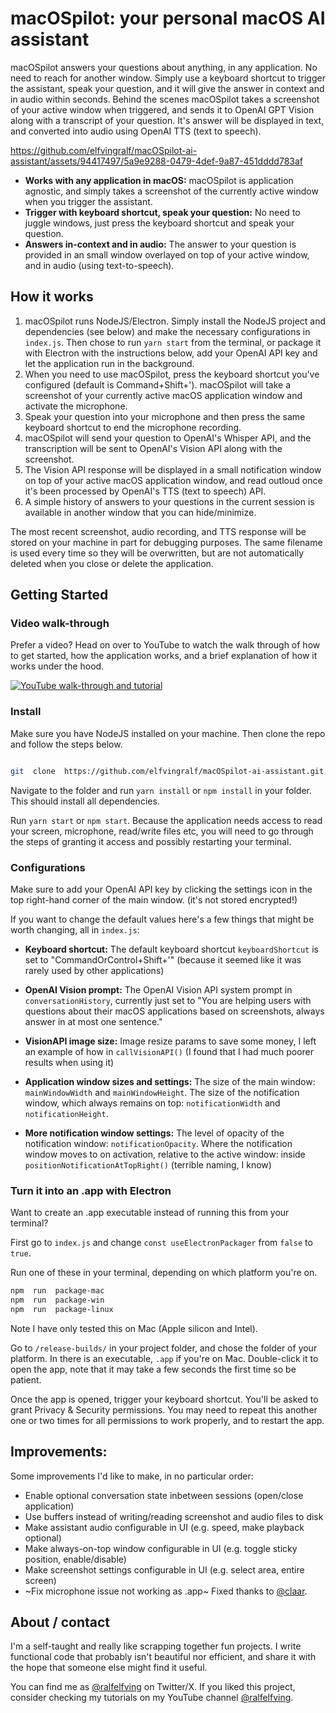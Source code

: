 # macOSpilot: your personal macOS AI assistant

macOSpilot answers your questions about anything, in any application. No need to reach for another window. Simply use a keyboard shortcut to trigger the assistant, speak your question, and it will give the answer in context and in audio within seconds. Behind the scenes macOSpilot takes a screenshot of your active window when triggered, and sends it to OpenAI GPT Vision along with a transcript of your question. It's answer will be displayed in text, and converted into audio using OpenAI TTS (text to speech).

https://github.com/elfvingralf/macOSpilot-ai-assistant/assets/94417497/5a9e9288-0479-4def-9a87-451dddd783af

- **Works with any application in macOS:** macOSpilot is application agnostic, and simply takes a screenshot of the currently active window when you trigger the assistant.
- **Trigger with keyboard shortcut, speak your question:** No need to juggle windows, just press the keyboard shortcut and speak your question.
- **Answers in-context and in audio:** The answer to your question is provided in an small window overlayed on top of your active window, and in audio (using text-to-speech).

## How it works

1. macOSpilot runs NodeJS/Electron. Simply install the NodeJS project and dependencies (see below) and make the necessary configurations in `index.js`. Then chose to run `yarn start` from the terminal, or package it with Electron with the instructions below, add your OpenAI API key and let the application run in the background.
2. When you need to use macOSpilot, press the keyboard shortcut you've configured (default is Command+Shift+'). macOSpilot will take a screenshot of your currently active macOS application window and activate the microphone.
3. Speak your question into your microphone and then press the same keyboard shortcut to end the microphone recording.
4. macOSpilot will send your question to OpenAI's Whisper API, and the transcription will be sent to OpenAI's Vision API along with the screenshot.
5. The Vision API response will be displayed in a small notification window on top of your active macOS application window, and read outloud once it's been processed by OpenAI's TTS (text to speech) API.
6. A simple history of answers to your questions in the current session is available in another window that you can hide/minimize.

The most recent screenshot, audio recording, and TTS response will be stored on your machine in part for debugging purposes. The same filename is used every time so they will be overwritten, but are not automatically deleted when you close or delete the application.

## Getting Started

### Video walk-through 
Prefer a video? Head on over to YouTube to watch the walk through of how to get started, how the application works, and a brief explanation of how it works under the hood. 

[![YouTube walk-through and tutorial](https://github.com/elfvingralf/macOSpilot-ai-assistant/assets/94417497/e96e314f-6778-42e5-8a9b-04ce9e6fc0b9)](https://www.youtube.com/watch?v=1IdCWqTZLyA)



### Install
Make sure you have NodeJS installed on your machine. Then clone the repo and follow the steps below.

```bash

git  clone  https://github.com/elfvingralf/macOSpilot-ai-assistant.git

```

Navigate to the folder and run `yarn install` or `npm install` in your folder. This should install all dependencies.

Run `yarn start` or `npm start`. Because the application needs access to read your screen, microphone, read/write files etc, you will need to go through the steps of granting it access and possibly restarting your terminal.

### Configurations

Make sure to add your OpenAI API key by clicking the settings icon in the top right-hand corner of the main window. (it's not stored encrypted!)

If you want to change the default values here's a few things that might be worth changing, all in `index.js`:

- **Keyboard shortcut:** The default keyboard shortcut `keyboardShortcut` is set to "CommandOrControl+Shift+'" (because it seemed like it was rarely used by other applications)

- **OpenAI Vision prompt:** The OpenAI Vision API system prompt in `conversationHistory`, currently just set to "You are helping users with questions about their macOS applications based on screenshots, always answer in at most one sentence."

- **VisionAPI image size:** Image resize params to save some money, I left an example of how in `callVisionAPI()` (I found that I had much poorer results when using it)

- **Application window sizes and settings:** The size of the main window: `mainWindowWidth` and `mainWindowHeight`. The size of the notification window, which always remains on top: `notificationWidth` and `notificationHeight`.

- **More notification window settings:** The level of opacity of the notification window: `notificationOpacity`. Where the notification window moves to on activation, relative to the active window: inside `positionNotificationAtTopRight()` (terrible naming, I know)

### Turn it into an .app with Electron

Want to create an .app executable instead of running this from your terminal? 

First go to `index.js` and change `const useElectronPackager` from `false` to `true`.

Run one of these in your terminal, depending on which platform you're on. 

```bash
npm  run  package-mac
npm  run  package-win
npm  run  package-linux
```
Note I have only tested this on Mac (Apple silicon and Intel).

Go to `/release-builds/` in your project folder, and chose the folder of your platform. In there is an executable, `.app` if you're on Mac. Double-click it to open the app, note that it may take a few seconds the first time so be patient. 

Once the app is opened, trigger your keyboard shortcut. You'll be asked to grant Privacy & Security permissions. You may need to repeat this another one or two times for all permissions to work properly, and to restart the app. 

## Improvements:

Some improvements I'd like to make, in no particular order:

- Enable optional conversation state inbetween sessions (open/close application)
- Use buffers instead of writing/reading screenshot and audio files to disk
- Make assistant audio configurable in UI (e.g. speed, make playback optional)
- Make always-on-top window configurable in UI (e.g. toggle sticky position, enable/disable)
- Make screenshot settings configurable in UI (e.g. select area, entire screen)
- ~Fix microphone issue not working as .app~ Fixed thanks to [@claar](https://www.github.com/claar). 

## About / contact

I'm a self-taught and really like scrapping together fun projects. I write functional code that probably isn't beautiful nor efficient, and share it with the hope that someone else might find it useful.

You can find me as [@ralfelfving](https://twitter.com/ralfelfving) on Twitter/X. If you liked this project, consider checking my tutorials on my YouTube channel [@ralfelfving](https://www.youtube.com/@ralfelfving).
